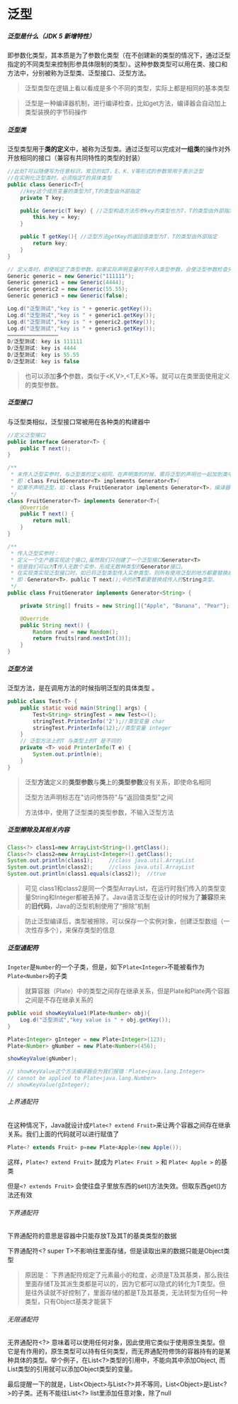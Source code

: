 # 泛型

##### 泛型是什么（JDK 5 新增特性）

即参数化类型，其本质是为了参数化类型（在不创建新的类型的情况下，通过泛型指定的不同类型来控制形参具体限制的类型）。这种参数类型可以用在类、接口和方法中，分别被称为泛型类、泛型接口、泛型方法。

> 泛型类型在逻辑上看以看成是多个不同的类型，实际上都是相同的基本类型

> 泛型是一种编译器机制，进行编译检查，比如get方法，编译器会自动加上类型装换的字节码操作

##### 泛型类

泛型类型用于**类的定义**中，被称为泛型类。通过泛型可以完成对**一组类**的操作对外开放相同的接口（兼容有共同特性的类型的封装）

```java
//此处T可以随便写为任意标识，常见的如T、E、K、V等形式的参数常用于表示泛型
//在实例化泛型类时，必须指定T的具体类型
public class Generic<T>{ 
    //key这个成员变量的类型为T,T的类型由外部指定  
    private T key;

    public Generic(T key) { //泛型构造方法形参key的类型也为T，T的类型由外部指定
        this.key = key;
    }

    public T getKey(){ //泛型方法getKey的返回值类型为T，T的类型由外部指定
        return key;
    }
}

// 定义类时，即使规定了类型参数，如果实际声明变量时不传入类型参数，会使泛型参数检查失效
Generic generic = new Generic("111111");
Generic generic1 = new Generic(4444);
Generic generic2 = new Generic(55.55);
Generic generic3 = new Generic(false);

Log.d("泛型测试","key is " + generic.getKey());
Log.d("泛型测试","key is " + generic1.getKey());
Log.d("泛型测试","key is " + generic2.getKey());
Log.d("泛型测试","key is " + generic3.getKey());
————————————————
D/泛型测试: key is 111111
D/泛型测试: key is 4444
D/泛型测试: key is 55.55
D/泛型测试: key is false
```

> 也可以添加**多个**参数，类似于<K,V>,<T,E,K>等。就可以在类里面使用定义的类型参数。

##### 泛型接口

与泛型类相似，泛型接口常被用在各种类的构建器中

```java
//定义泛型接口
public interface Generator<T> {
    public T next();
}

/**
 * 未传入泛型实参时，与泛型类的定义相同，在声明类的时候，需将泛型的声明也一起加到类中
 * 即：class FruitGenerator<T> implements Generator<T>{
 * 如果不声明泛型，如：class FruitGenerator implements Generator<T>，编译器会报错："Unknown class"
 */
class FruitGenerator<T> implements Generator<T>{
    @Override
    public T next() {
        return null;
    }
}

/**
 * 传入泛型实参时：
 * 定义一个生产器实现这个接口,虽然我们只创建了一个泛型接口Generator<T>
 * 但是我们可以为T传入无数个实参，形成无数种类型的Generator接口。
 * 在实现类实现泛型接口时，如已将泛型类型传入实参类型，则所有使用泛型的地方都要替换成传入的实参类型
 * 即：Generator<T>，public T next();中的的T都要替换成传入的String类型。
 */
public class FruitGenerator implements Generator<String> {

    private String[] fruits = new String[]{"Apple", "Banana", "Pear"};

    @Override
    public String next() {
        Random rand = new Random();
        return fruits[rand.nextInt(3)];
    }
}
```

##### 泛型方法

泛型方法，是在调用方法的时候指明泛型的具体类型 。

```java
public class Test<T> {
    public static void main(String[] args) {
        Test<String> stringTest = new Test<>();
        stringTest.PrinterInfo('2');//类型变量 char
        stringTest.PrinterInfo(12);//类型变量 integer
    }
    // 泛型方法上的T 与类型上的T 是不同的
    private <T> void PrinterInfo(T e) {
        System.out.println(e);
    }
}
```

> 泛型**方法**定义的**类型参数**与**类**上的**类型参数**没有关系，即使命名相同
>
> 泛型方法声明标志在"访问修饰符"与"返回值类型"之间
>
> 方法体中，使用了泛型类的类型参数，不输入泛型方法

##### 泛型擦除及其相关内容

```java
Class<?> class1=new ArrayList<String>().getClass();
Class<?> class2=new ArrayList<Integer>().getClass();
System.out.println(class1);		//class java.util.ArrayList
System.out.println(class2);		//class java.util.ArrayList
System.out.println(class1.equals(class2));	//true
```

> 可见 class1和class2是同一个类型ArrayList，在运行时我们传入的类型变量String和Integer都被丢掉了。Java语言泛型在设计的时候为了**兼容**原来的**旧代码**，Java的泛型机制使用了“擦除”机制

> 防止泛型编译后，类型被擦除，可以保存一个实例对象，创建泛型数组（一次性存多个），来保存类型的信息

##### 泛型通配符

`Ingeter`是`Number`的一个子类，但是，如下`Plate<Integer>`不能被看作为`Plate<Number>`的子类

> 就算容器（Plate）中的类型之间存在继承关系，但是Plate和Plate两个容器之间是不存在继承关系的

```java
public void showKeyValue1(Plate<Number> obj){
    Log.d("泛型测试","key value is " + obj.getKey());
}

Plate<Integer> gInteger = new Plate<Integer>(123);
Plate<Number> gNumber = new Plate<Number>(456);

showKeyValue(gNumber);

// showKeyValue这个方法编译器会为我们报错：Plate<java.lang.Integer> 
// cannot be applied to Plate<java.lang.Number>
// showKeyValue(gInteger);
```

###### 上界通配符

在这种情况下，Java就设计成``Plate<? extend Fruit>``来让两个容器之间存在继承关系。我们上面的代码就可以进行赋值了

```java
Plate<? extends Fruit> p=new Plate<Apple>(new Apple());
```

这样，``Plate<? extend Fruit>`` 就成为 ``Plate< Fruit >`` 和 ``Plate< Apple >`` 的基类

但是``<? extends Fruit>`` 会使往盘子里放东西的set()方法失效。但取东西get()方法还有效

###### 下界通配符

下界通配符的意思是容器中只能存放T及其T的基类类型的数据

下界通配符<? super T>不影响往里面存储，但是读取出来的数据只能是Object类型
>原因是：
>下界通配符规定了元素最小的粒度，必须是T及其基类，那么我往里面存储T及其派生类都是可以的，因为它都可以隐式的转化为T类型。但是往外读就不好控制了，里面存储的都是T及其基类，无法转型为任何一种类型，只有Object基类才能装下

###### 无限通配符

无界通配符\<?> 意味着可以使用任何对象，因此使用它类似于使用原生类型。但它是有作用的，原生类型可以持有任何类型，而无界通配符修饰的容器持有的是某种具体的类型。举个例子，在List\<?>类型的引用中，不能向其中添加Object, 而List类型的引用就可以添加Object类型的变量。

最后提醒一下的就是，List\<Object>与List\<?>并不等同，List\<Object>是List\<?>的子类。还有不能往List<?> list里添加任意对象，除了null
